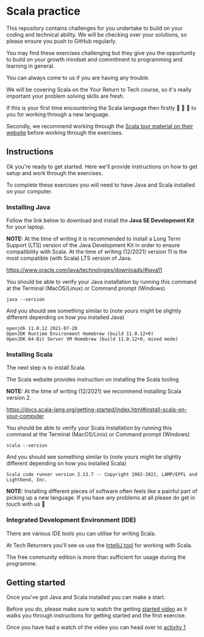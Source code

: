 # Scala practice

This repository contains challenges for you undertake to build on your coding and technical ability. We will be checking over your solutions, so please ensure you push to GitHub regularly.

You may find these exercises challenging but they give you the opportunity to build on your growth mindset and commitment to programming and learning in general. 

You can always come to us if you are having any trouble.

We will be covering Scala on the Your Return to Tech course, so it's really important your problem solving skills are fresh.

If this is your first time encountering the Scala language then firstly 🙌 🙌 🙌 to you for working through a new language. 

Secondly, we recommend working through the [Scala tour material on their website](https://docs.scala-lang.org/tour/tour-of-scala.html) before working through the exercises.

## Instructions

Ok you're ready to get started. Here we'll provide instructions on how to get setup and work through the exercises.

To complete these exercises you will need to have Java and Scala installed on your computer.

### Installing Java

Follow the link below to download and install the **Java SE Development Kit** for your laptop. 

**NOTE:** At the time of writing it is recommended to install a Long Term Support (LTS) version of the Java Development Kit in order to ensure compatibility with Scala. At the time of writing (12/2021) version 11 is the most compatible (with Scala) LTS version of Java.  

https://www.oracle.com/java/technologies/downloads/#java11

You should be able to verify your Java installation by running this command at the Terminal (MacOS/Linux) or Command prompt (Windows)

```
java --version
```

And you should see something similar to (note yours might be slightly different depending on how you installed Java)

```
openjdk 11.0.12 2021-07-20
OpenJDK Runtime Environment Homebrew (build 11.0.12+0)
OpenJDK 64-Bit Server VM Homebrew (build 11.0.12+0, mixed mode)
```

### Installing Scala

The next step is to install Scala. 

The Scala website provides instruction on installing the Scala tooling

**NOTE:** At the time of writing (12/2021) we recommend installing Scala version 2.

https://docs.scala-lang.org/getting-started/index.html#install-scala-on-your-computer

You should be able to verify your Scala installation by running this command at the Terminal (MacOS/Linix) or Command prompt (Windows)

```
scala --version
```

And you should see something similar to (note yours might be slightly different depending on how you installed Scala)

```
Scala code runner version 2.13.7 -- Copyright 2002-2021, LAMP/EPFL and Lightbend, Inc.
```

**NOTE:** Installing different pieces of software often feels like a painful part of picking up a new language. If you have any problems at all please do get in touch with us 🙂

### Integrated Development Environment (IDE)

There are various IDE tools you can utilise for writing Scala. 

At Tech Returners you'll see us use the [IntelliJ tool](https://www.jetbrains.com/idea/download) for working with Scala.

The free community edition is more than sufficient for usage during the programme.

## Getting started

Once you've got Java and Scala installed you can make a start.

Before you do, please make sure to watch the getting [started video](https://storage.googleapis.com/your-return-to-tech/pre-journey/scala_getting_started.mp4) as it walks you through instructions for getting started and the first exercise.

Once you have had a watch of the video you can head over to [activity 1](./docs/activity_1.md)









